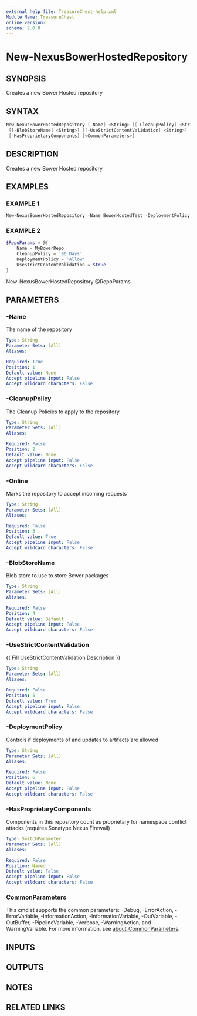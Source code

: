 ```yaml
---
external help file: TreasureChest-help.xml
Module Name: TreasureChest
online version:
schema: 2.0.0
---
```


# New-NexusBowerHostedRepository

## SYNOPSIS

Creates a new Bower Hosted repository

## SYNTAX

```powershell
New-NexusBowerHostedRepository [-Name] <String> [[-CleanupPolicy] <String>] [[-Online] <String>]
 [[-BlobStoreName] <String>] [[-UseStrictContentValidation] <String>] [[-DeploymentPolicy] <String>]
 [-HasProprietaryComponents] [<CommonParameters>]
```

## DESCRIPTION

Creates a new Bower Hosted repository

## EXAMPLES

### EXAMPLE 1

```powershell
New-NexusBowerHostedRepository -Name BowerHostedTest -DeploymentPolicy Allow
```

### EXAMPLE 2

```powershell
$RepoParams = @{
    Name = MyBowerRepo
    CleanupPolicy = '90 Days'
    DeploymentPolicy = 'Allow'
    UseStrictContentValidation = $true
}
```

New-NexusBowerHostedRepository @RepoParams

## PARAMETERS

### -Name

The name of the repository

```yaml
Type: String
Parameter Sets: (All)
Aliases:

Required: True
Position: 1
Default value: None
Accept pipeline input: False
Accept wildcard characters: False
```

### -CleanupPolicy

The Cleanup Policies to apply to the repository

```yaml
Type: String
Parameter Sets: (All)
Aliases:

Required: False
Position: 2
Default value: None
Accept pipeline input: False
Accept wildcard characters: False
```

### -Online

Marks the repository to accept incoming requests

```yaml
Type: String
Parameter Sets: (All)
Aliases:

Required: False
Position: 3
Default value: True
Accept pipeline input: False
Accept wildcard characters: False
```

### -BlobStoreName

Blob store to use to store Bower packages

```yaml
Type: String
Parameter Sets: (All)
Aliases:

Required: False
Position: 4
Default value: Default
Accept pipeline input: False
Accept wildcard characters: False
```

### -UseStrictContentValidation

{{ Fill UseStrictContentValidation Description }}

```yaml
Type: String
Parameter Sets: (All)
Aliases:

Required: False
Position: 5
Default value: True
Accept pipeline input: False
Accept wildcard characters: False
```

### -DeploymentPolicy

Controls if deployments of and updates to artifacts are allowed

```yaml
Type: String
Parameter Sets: (All)
Aliases:

Required: False
Position: 6
Default value: None
Accept pipeline input: False
Accept wildcard characters: False
```

### -HasProprietaryComponents

Components in this repository count as proprietary for namespace conflict attacks (requires Sonatype Nexus Firewall)

```yaml
Type: SwitchParameter
Parameter Sets: (All)
Aliases:

Required: False
Position: Named
Default value: False
Accept pipeline input: False
Accept wildcard characters: False
```

### CommonParameters

This cmdlet supports the common parameters: -Debug, -ErrorAction, -ErrorVariable, -InformationAction, -InformationVariable, -OutVariable, -OutBuffer, -PipelineVariable, -Verbose, -WarningAction, and -WarningVariable. For more information, see [about_CommonParameters](http://go.microsoft.com/fwlink/?LinkID=113216).

## INPUTS

## OUTPUTS

## NOTES

## RELATED LINKS
